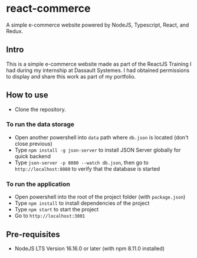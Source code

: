 # react-commerce
A simple e-commerce website powered by NodeJS, Typescript, React, and Redux.

## Intro
This is a simple e-commerce website made as part of the ReactJS Training I had during my internship at Dassault Systemes. I had obtained permissions to display and share this work as part of my portfolio.

## How to use

- Clone the repository.

### To run the data storage
- Open another powershell into `data` path where `db.json` is located (don't close previous)
- Type `npm install -g json-server` to install JSON Server globally for quick backend
- Type `json-server -p 8080 --watch db.json`, then go to `http://localhost:8080` to verify that the database is started

### To run the application
- Open powershell into the root of the project folder (with `package.json`)
- Type `npm install` to install dependencies of the project
- Type `npm start` to start the project
- Go to `http://localhost:3001` 

## Pre-requisites

- NodeJS LTS Version 16.16.0 or later (with npm 8.11.0 installed)


